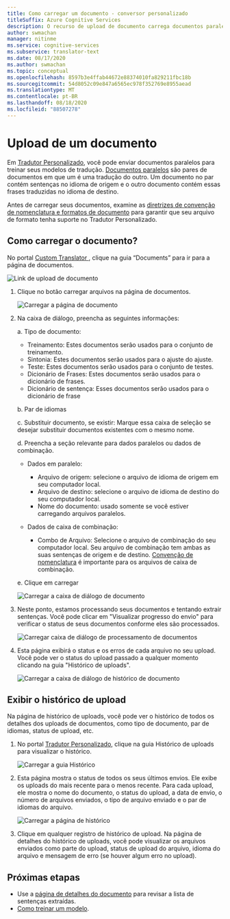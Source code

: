 ```yaml
---
title: Como carregar um documento - conversor personalizado
titleSuffix: Azure Cognitive Services
description: O recurso de upload de documento carrega documentos paralelos (dois documentos em que um é a origem e o outro é a tradução) no serviço.
author: swmachan
manager: nitinme
ms.service: cognitive-services
ms.subservice: translator-text
ms.date: 08/17/2020
ms.author: swmachan
ms.topic: conceptual
ms.openlocfilehash: 8597b3e4ffab44672e88374010fa829211fbc18b
ms.sourcegitcommit: 54d8052c09e847a6565ec978f352769e8955aead
ms.translationtype: MT
ms.contentlocale: pt-BR
ms.lasthandoff: 08/18/2020
ms.locfileid: "88507278"
---
```

# <a name="upload-a-document"></a>Upload de um documento

Em [Tradutor Personalizado](https://portal.customtranslator.azure.ai), você pode enviar documentos paralelos para treinar seus modelos de tradução. [Documentos paralelos](what-are-parallel-documents.md) são pares de documentos em que um é uma tradução do outro. Um documento no par contém sentenças no idioma de origem e o outro documento contém essas frases traduzidas no idioma de destino.

Antes de carregar seus documentos, examine as [diretrizes de convenção de nomenclatura e formatos de documento](document-formats-naming-convention.md) para garantir que seu arquivo de formato tenha suporte no Tradutor Personalizado.

## <a name="how-to-upload-document"></a>Como carregar o documento?

No portal [ Custom Translator ](https://portal.customtranslator.azure.ai), clique na guia “Documents” para ir para a página de documentos.

![Link de upload de documento](media/how-to/how-to-upload-1.png)


1.  Clique no botão carregar arquivos na página de documentos.

    ![Carregar a página de documento](media/how-to/how-to-upload-2.png)

2.  Na caixa de diálogo, preencha as seguintes informações:

    a.  Tipo de documento:

    -  Treinamento: Estes documentos serão usados para o conjunto de treinamento.
    -  Sintonia: Estes documentos serão usados para o ajuste do ajuste.
    -  Teste: Estes documentos serão usados para o conjunto de testes.
    -  Dicionário de Frases: Estes documentos serão usados para o dicionário de frases.
    -  Dicionário de sentença: Esses documentos serão usados para o dicionário de frase

    b.  Par de idiomas

    c.  Substituir documento, se existir: Marque essa caixa de seleção se desejar substituir documentos existentes com o mesmo nome.

    d.  Preencha a seção relevante para dados paralelos ou dados de combinação.

    -  Dados em paralelo:
        -  Arquivo de origem: selecione o arquivo de idioma de origem em seu computador local.
        -  Arquivo de destino: selecione o arquivo de idioma de destino do seu computador local.
        -  Nome do documento: usado somente se você estiver carregando arquivos paralelos.

    - Dados de caixa de combinação:
        -  Combo de Arquivo: Selecione o arquivo de combinação do seu computador local. Seu arquivo de combinação tem ambas as suas sentenças de origem e de destino. [Convenção de nomenclatura](document-formats-naming-convention.md) é importante para os arquivos de caixa de combinação.

    e.  Clique em carregar

    ![Carregar a caixa de diálogo de documento](media/how-to/how-to-upload-dialog.png)

3.  Neste ponto, estamos processando seus documentos e tentando extrair sentenças. Você pode clicar em "Visualizar progresso do envio" para verificar o status de seus documentos conforme eles são processados.

    ![Carregar caixa de diálogo de processamento de documentos](media/how-to/how-to-upload-processing-dialog.png)

4.  Esta página exibirá o status e os erros de cada arquivo no seu upload. Você pode ver o status do upload passado a qualquer momento clicando na guia "Histórico de uploads".

    ![Carregar a caixa de diálogo de histórico de documento](media/how-to/how-to-upload-document-history.png)


## <a name="view-upload-history"></a>Exibir o histórico de upload

Na página de histórico de uploads, você pode ver o histórico de todos os detalhes dos uploads de documentos, como tipo de documento, par de idiomas, status de upload, etc.

1. No portal [Tradutor Personalizado](https://portal.customtranslator.azure.ai), clique na guia Histórico de uploads para visualizar o histórico.

    ![Carregar a guia Histórico](media/how-to/how-to-upload-history-1.png)

2. Esta página mostra o status de todos os seus últimos envios. Ele exibe os uploads do mais recente para o menos recente. Para cada upload, ele mostra o nome do documento, o status do upload, a data de envio, o número de arquivos enviados, o tipo de arquivo enviado e o par de idiomas do arquivo.

    ![Carregar a página de histórico](media/how-to/how-to-document-history-2.png)

3. Clique em qualquer registro de histórico de upload. Na página de detalhes do histórico de uploads, você pode visualizar os arquivos enviados como parte do upload, status de upload do arquivo, idioma do arquivo e mensagem de erro (se houver algum erro no upload).

## <a name="next-steps"></a>Próximas etapas

- Use a [página de detalhes do documento](how-to-view-document-details.md) para revisar a lista de sentenças extraídas.
- [Como treinar um modelo](how-to-train-model.md).
